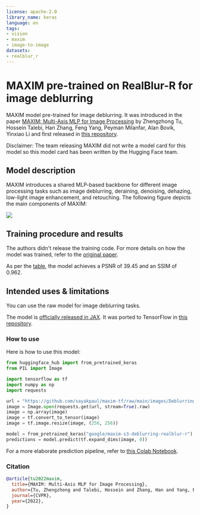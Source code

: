 ```yaml
---
license: apache-2.0
library_name: keras
language: en
tags:
- vision
- maxim
- image-to-image
datasets:
- realblur_r
---
```


# MAXIM pre-trained on RealBlur-R for image deblurring 

MAXIM model pre-trained for image deblurring. It was introduced in the paper [MAXIM: Multi-Axis MLP for Image Processing](https://arxiv.org/abs/2201.02973) by Zhengzhong Tu, Hossein Talebi, Han Zhang, Feng Yang, Peyman Milanfar, Alan Bovik, Yinxiao Li and first released in [this repository](https://github.com/google-research/maxim). 

Disclaimer: The team releasing MAXIM did not write a model card for this model so this model card has been written by the Hugging Face team.

## Model description

MAXIM introduces a shared MLP-based backbone for different image processing tasks such as image deblurring, deraining, denoising, dehazing, low-light image enhancement, and retouching. The following figure depicts the main components of MAXIM:

![](https://github.com/google-research/maxim/raw/main/maxim/images/overview.png)

## Training procedure and results

The authors didn't release the training code. For more details on how the model was trained, refer to the [original paper](https://arxiv.org/abs/2201.02973). 

As per the [table](https://github.com/google-research/maxim#results-and-pre-trained-models), the model achieves a PSNR of 39.45 and an SSIM of 0.962. 

## Intended uses & limitations

You can use the raw model for image deblurring tasks. 

The model is [officially released in JAX](https://github.com/google-research/maxim). It was ported to TensorFlow in [this repository](https://github.com/sayakpaul/maxim-tf). 

### How to use

Here is how to use this model:

```python
from huggingface_hub import from_pretrained_keras
from PIL import Image

import tensorflow as tf
import numpy as np
import requests

url = "https://github.com/sayakpaul/maxim-tf/raw/main/images/Deblurring/input/1fromGOPR0950.png"
image = Image.open(requests.get(url, stream=True).raw)
image = np.array(image)
image = tf.convert_to_tensor(image)
image = tf.image.resize(image, (256, 256))

model = from_pretrained_keras("google/maxim-s3-deblurring-realblur-r")
predictions = model.predict(tf.expand_dims(image, 0))
```

For a more elaborate prediction pipeline, refer to [this Colab Notebook](https://colab.research.google.com/github/sayakpaul/maxim-tf/blob/main/notebooks/inference-dynamic-resize.ipynb). 

### Citation

```bibtex
@article{tu2022maxim,
  title={MAXIM: Multi-Axis MLP for Image Processing},
  author={Tu, Zhengzhong and Talebi, Hossein and Zhang, Han and Yang, Feng and Milanfar, Peyman and Bovik, Alan and Li, Yinxiao},
  journal={CVPR},
  year={2022},
}
```

